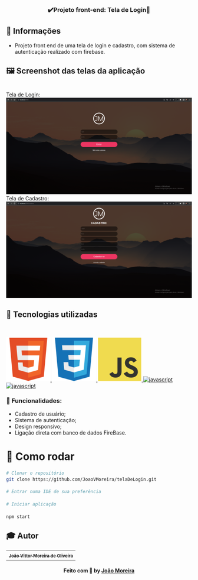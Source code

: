 <h3 align="center">
  ✔️Projeto front-end: Tela de Login📝
</h3>

## 🔖 Informações

- Projeto front end de uma tela de login e cadastro, com sistema de autenticação realizado com firebase.
## 🖼 Screenshot das telas da aplicação
</br>
<label>Tela de Login:</label>
<img src="/Login.png" alt="tela de login">
</br>
<label>Tela de Cadastro:</label>
<img src="/Cadastro.png" alt="tela de Cadastro">
<br/>


## 🚀 Tecnologias utilizadas 

<br/>
<p align="left">
  <a href="https://developer.mozilla.org/pt-BR/docs/Web/HTML" target="_blank">
    <img
      src="https://raw.githubusercontent.com/devicons/devicon/master/icons/html5/html5-original.svg"
      alt="HTML5"
      width="120"
      height="120"
    />
  </a>

  <a href="https://developer.mozilla.org/pt-BR/docs/Web/CSS" target="_blank">
    <img
      src="https://raw.githubusercontent.com/devicons/devicon/master/icons/css3/css3-original.svg"
      alt="Css3"
      width="120"
      height="120"
    />
  </a>
  
  <a href="https://developer.mozilla.org/en-US/docs/Web/JavaScript" target="_blank">
    <img
      src="https://raw.githubusercontent.com/devicons/devicon/master/icons/javascript/javascript-original.svg"
      alt="javascript"
      width="120"
      height="120"
    />
  </a>

  <a href="https://legacy.reactjs.org/docs/getting-started.html" target="_blank">
    <img
      src="https://upload.wikimedia.org/wikipedia/commons/thumb/a/a7/React-icon.svg/2300px-React-icon.svg.png"
      alt="javascript"
      width="120"
      height="120"
    />
  </a>
  <a href="https://firebase.google.com/docs?hl=pt-br" target="_blank">
    <img
      src="https://firebase.google.com/static/downloads/brand-guidelines/PNG/logo-logomark.png"
      alt="javascript"
      width="120"
      height="120"
    />
  </a>
</p>


### :memo: Funcionalidades: 
- Cadastro de usuário;
- Sistema de autenticação;
- Design responsívo;
- Ligação direta com banco de dados FireBase.

# 👷 Como rodar

```bash
# Clonar o repositório
git clone https://github.com/JoaoVMoreira/telaDeLogin.git

# Entrar numa IDE de sua preferência 

# Iniciar aplicação

npm start

```


## :mortar_board: Autor

<table align="center">
    <tr>
        <td align="center">
            <a href="https://github.com/JoaoVMoreira">
                <sub><b>João Vittor Moreira de Oliveira</b></sub>
            </a>
        </td>    
    </tr>
</table>
<h4 align="center">
   Feito com 💜 by  <a href="https://www.linkedin.com/in/jvittormoreira/" target="_blank"> João Moreira </a>
</h4>
